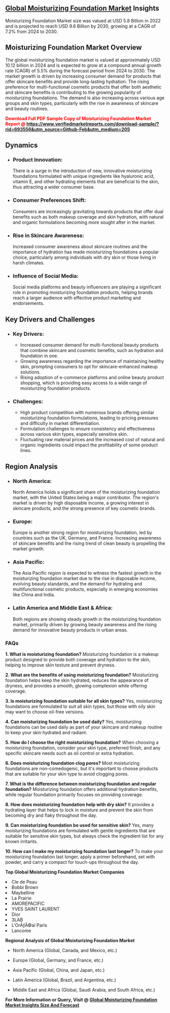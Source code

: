 <h2><a href="https://www.verifiedmarketreports.com/download-sample/?rid=693556&amp;utm_source=Github&amp;utm_medium=205" target="_blank">Global Moisturizing Foundation Market</a> Insights</h2><p>Moisturizing Foundation Market size was valued at USD 5.8 Billion in 2022 and is projected to reach USD 9.6 Billion by 2030, growing at a CAGR of 7.2% from 2024 to 2030.</p><p> <h2>Moisturizing Foundation Market Overview</h2> <p>The global moisturizing foundation market is valued at approximately USD 10.12 billion in 2024 and is expected to grow at a compound annual growth rate (CAGR) of 5.5% during the forecast period from 2024 to 2030. The market growth is driven by increasing consumer demand for products that offer skincare benefits and provide long-lasting hydration. The rising preference for multi-functional cosmetic products that offer both aesthetic and skincare benefits is contributing to the growing popularity of moisturizing foundations. The demand is also increasing across various age groups and skin types, particularly with the rise in awareness of skincare and beauty routines.</p> <p><strong><p><span class=""><span style="color: #ff0000;"><strong>Download Full PDF Sample Copy of Moisturizing Foundation Market Report</strong> @ </span><a href="https://www.verifiedmarketreports.com/download-sample/?rid=693556&amp;utm_source=Github-Feb&amp;utm_medium=205" target="_blank">https://www.verifiedmarketreports.com/download-sample/?rid=693556&amp;utm_source=Github-Feb&amp;utm_medium=205</a></span></p></strong></p> <h2>Dynamics</h2> <ul> <li><h3>Product Innovation:</h3> There is a surge in the introduction of new, innovative moisturizing foundations formulated with unique ingredients like hyaluronic acid, vitamin E, and other hydrating elements that are beneficial to the skin, thus attracting a wider consumer base.</li> <li><h3>Consumer Preferences Shift:</h3> Consumers are increasingly gravitating towards products that offer dual benefits such as both makeup coverage and skin hydration, with natural and organic formulations becoming more sought after in the market.</li> <li><h3>Rise in Skincare Awareness:</h3> Increased consumer awareness about skincare routines and the importance of hydration has made moisturizing foundations a popular choice, particularly among individuals with dry skin or those living in harsh climates.</li> <li><h3>Influence of Social Media:</h3> Social media platforms and beauty influencers are playing a significant role in promoting moisturizing foundation products, helping brands reach a larger audience with effective product marketing and endorsements.</li> </ul> <h2>Key Drivers and Challenges</h2> <ul> <li><h3>Key Drivers:</h3> <ul> <li>Increased consumer demand for multi-functional beauty products that combine skincare and cosmetic benefits, such as hydration and foundation in one.</li> <li>Growing awareness regarding the importance of maintaining healthy skin, prompting consumers to opt for skincare-enhanced makeup solutions.</li> <li>Rising adoption of e-commerce platforms and online beauty product shopping, which is providing easy access to a wide range of moisturizing foundation products.</li> </ul> </li> <li><h3>Challenges:</h3> <ul> <li>High product competition with numerous brands offering similar moisturizing foundation formulations, leading to pricing pressures and difficulty in market differentiation.</li> <li>Formulation challenges to ensure consistency and effectiveness across various skin types, especially sensitive skin.</li> <li>Fluctuating raw material prices and the increased cost of natural and organic ingredients could impact the profitability of some product lines.</li> </ul> </li> </ul> <h2>Region Analysis</h2> <ul> <li><h3>North America:</h3> North America holds a significant share of the moisturizing foundation market, with the United States being a major contributor. The region's market is driven by high disposable income, a growing interest in skincare products, and the strong presence of key cosmetic brands.</li> <li><h3>Europe:</h3> Europe is another strong region for moisturizing foundation, led by countries such as the UK, Germany, and France. Increasing awareness of skincare benefits and the rising trend of clean beauty is propelling the market growth.</li> <li><h3>Asia Pacific:</h3> The Asia Pacific region is expected to witness the fastest growth in the moisturizing foundation market due to the rise in disposable income, evolving beauty standards, and the demand for hydrating and multifunctional cosmetic products, especially in emerging economies like China and India.</li> <li><h3>Latin America and Middle East & Africa:</h3> Both regions are showing steady growth in the moisturizing foundation market, primarily driven by growing beauty awareness and the rising demand for innovative beauty products in urban areas.</li> </ul> <h3>FAQs</h3> <p><strong>1. What is moisturizing foundation?</strong> Moisturizing foundation is a makeup product designed to provide both coverage and hydration to the skin, helping to improve skin texture and prevent dryness.</p> <p><strong>2. What are the benefits of using moisturizing foundation?</strong> Moisturizing foundation helps keep the skin hydrated, reduces the appearance of dryness, and provides a smooth, glowing complexion while offering coverage.</p> <p><strong>3. Is moisturizing foundation suitable for all skin types?</strong> Yes, moisturizing foundations are formulated to suit all skin types, but those with oily skin may want to choose oil-free versions.</p> <p><strong>4. Can moisturizing foundation be used daily?</strong> Yes, moisturizing foundations can be used daily as part of your skincare and makeup routine to keep your skin hydrated and radiant.</p> <p><strong>5. How do I choose the right moisturizing foundation?</strong> When choosing a moisturizing foundation, consider your skin type, preferred finish, and any specific skincare needs such as oil control or extra hydration.</p> <p><strong>6. Does moisturizing foundation clog pores?</strong> Most moisturizing foundations are non-comedogenic, but it's important to choose products that are suitable for your skin type to avoid clogging pores.</p> <p><strong>7. What is the difference between moisturizing foundation and regular foundation?</strong> Moisturizing foundation offers additional hydration benefits, while regular foundation primarily focuses on providing coverage.</p> <p><strong>8. How does moisturizing foundation help with dry skin?</strong> It provides a hydrating layer that helps to lock in moisture and prevent the skin from becoming dry and flaky throughout the day.</p> <p><strong>9. Can moisturizing foundation be used for sensitive skin?</strong> Yes, many moisturizing foundations are formulated with gentle ingredients that are suitable for sensitive skin types, but always check the ingredient list for any known irritants.</p> <p><strong>10. How can I make my moisturizing foundation last longer?</strong> To make your moisturizing foundation last longer, apply a primer beforehand, set with powder, and carry a compact for touch-ups throughout the day.</p> </p><p><strong>Top Global Moisturizing Foundation Market Companies</strong></p><div data-test-id=""><p><li>Cle de Peau</li><li> Bobbi Brown</li><li> Maybelline</li><li> La Prairie</li><li> AMOREPACIFIC</li><li> YVES SAINT LAURENT</li><li> Dior</li><li> 3LAB</li><li> L'OrÃƒÂ©al Paris</li><li> Lancome</li></p><div><strong>Regional Analysis of&nbsp;Global Moisturizing Foundation Market</strong></div><ul><li dir="ltr"><p dir="ltr">North America&nbsp;(Global, Canada, and Mexico, etc.)</p></li><li dir="ltr"><p dir="ltr">Europe (Global, Germany, and France, etc.)</p></li><li dir="ltr"><p dir="ltr">Asia Pacific&nbsp;(Global, China, and Japan, etc.)</p></li><li dir="ltr"><p dir="ltr">Latin America&nbsp;(Global, Brazil, and Argentina, etc.)</p></li><li dir="ltr">Middle East and Africa&nbsp;(Global, Saudi Arabia, and South Africa, etc.)</li></ul><p><strong>For More Information or Query, Visit @&nbsp;</strong><strong><a href="https://www.verifiedmarketreports.com/product/moisturizing-foundation-market/?utm_source=Github&amp;utm_medium=205" target="_blank">Global Moisturizing Foundation Market Insights Size And Forecast</a></strong></p></div>
